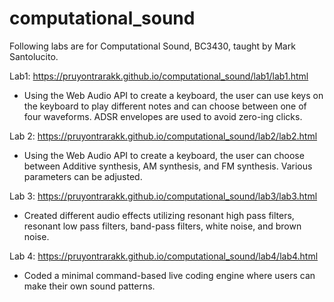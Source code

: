 # computational_sound

Following labs are for Computational Sound, BC3430, taught by Mark Santolucito.

Lab1: https://pruyontrarakk.github.io/computational_sound/lab1/lab1.html 
- Using the Web Audio API to create a keyboard, the user can use keys on the keyboard to play different notes and can choose between one of four waveforms. ADSR envelopes are used to avoid zero-ing clicks.

Lab 2: https://pruyontrarakk.github.io/computational_sound/lab2/lab2.html
- Using the Web Audio API to create a keyboard, the user can choose between Additive synthesis, AM synthesis, and FM synthesis. Various parameters can be adjusted.  

Lab 3: https://pruyontrarakk.github.io/computational_sound/lab3/lab3.html
- Created different audio effects utilizing resonant high pass filters, resonant low pass filters, band-pass filters, white noise, and brown noise.

Lab 4: https://pruyontrarakk.github.io/computational_sound/lab4/lab4.html
- Coded a minimal command-based live coding engine where users can make their own sound patterns.
